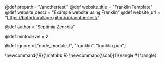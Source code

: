 <!--
Add here global page variables to use throughout your
website.
The website_* must be defined for the RSS to work
-->
@def prepath = "/anothertest/"
@def website_title = "Franklin Template"
@def website_descr = "Example website using Franklin"
@def website_url   = "https://bathukorallage.github.io/anothertest/"

@def author = "Septimia Zenobia"

@def mintoclevel = 2

<!--
Add here files or directories that should be ignored by Franklin, otherwise
these files might be copied and, if markdown, processed by Franklin which
you might not want. Indicate directories by ending the name with a `/`.
-->
@def ignore = ["node_modules/", "franklin", "franklin.pub"]

<!--
Add here global latex commands to use throughout your
pages. It can be math commands but does not need to be.
For instance:
* \newcommand{\phrase}{This is a long phrase to copy.}
-->
\newcommand{\R}{\mathbb R}
\newcommand{\scal}[1]{\langle #1 \rangle}
